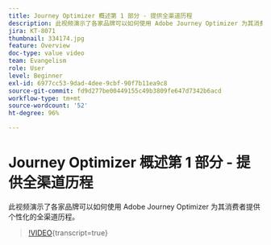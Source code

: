 ```yaml
---
title: Journey Optimizer 概述第 1 部分 - 提供全渠道历程
description: 此视频演示了各家品牌可以如何使用 Adobe Journey Optimizer 为其消费者提供个性化的全渠道历程。
jira: KT-8071
thumbnail: 334174.jpg
feature: Overview
doc-type: value video
team: Evangelism
role: User
level: Beginner
exl-id: 6977cc53-9dad-4dee-9cbf-90f7b11ea9c8
source-git-commit: fd9d277be00449155c49b3809fe647d7342b6acd
workflow-type: tm+mt
source-wordcount: '52'
ht-degree: 96%

---
```


# Journey Optimizer 概述第 1 部分 - 提供全渠道历程

此视频演示了各家品牌可以如何使用 Adobe Journey Optimizer 为其消费者提供个性化的全渠道历程。

>[!VIDEO](https://video.tv.adobe.com/v/334174?quality=12&learn=on){transcript=true}
